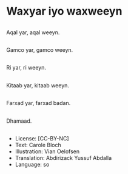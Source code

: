 # Waxyar iyo waxweeyn

##
Aqal yar, aqal weeyn.

##
Gamco yar, gamco weeyn.

##
Ri yar, ri weeyn.

##
Kitaab yar, kitaab weeyn.

##
Farxad yar, farxad badan.

##
Dhamaad.

##
* License: [CC-BY-NC]
* Text: Carole Bloch
* Illustration: Vian Oelofsen
* Translation: Abdirizack Yussuf Abdalla
* Language: so
